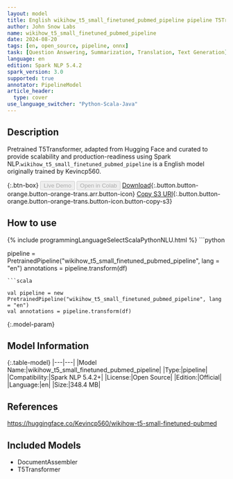 ```yaml
---
layout: model
title: English wikihow_t5_small_finetuned_pubmed_pipeline pipeline T5Transformer from Kevincp560
author: John Snow Labs
name: wikihow_t5_small_finetuned_pubmed_pipeline
date: 2024-08-20
tags: [en, open_source, pipeline, onnx]
task: [Question Answering, Summarization, Translation, Text Generation]
language: en
edition: Spark NLP 5.4.2
spark_version: 3.0
supported: true
annotator: PipelineModel
article_header:
  type: cover
use_language_switcher: "Python-Scala-Java"
---
```


## Description

Pretrained T5Transformer, adapted from Hugging Face and curated to provide scalability and production-readiness using Spark NLP.`wikihow_t5_small_finetuned_pubmed_pipeline` is a English model originally trained by Kevincp560.

{:.btn-box}
<button class="button button-orange" disabled>Live Demo</button>
<button class="button button-orange" disabled>Open in Colab</button>
[Download](https://s3.amazonaws.com/auxdata.johnsnowlabs.com/public/models/wikihow_t5_small_finetuned_pubmed_pipeline_en_5.4.2_3.0_1724145843230.zip){:.button.button-orange.button-orange-trans.arr.button-icon}
[Copy S3 URI](s3://auxdata.johnsnowlabs.com/public/models/wikihow_t5_small_finetuned_pubmed_pipeline_en_5.4.2_3.0_1724145843230.zip){:.button.button-orange.button-orange-trans.button-icon.button-copy-s3}

## How to use



<div class="tabs-box" markdown="1">
{% include programmingLanguageSelectScalaPythonNLU.html %}
```python

pipeline = PretrainedPipeline("wikihow_t5_small_finetuned_pubmed_pipeline", lang = "en")
annotations =  pipeline.transform(df)   

```
```scala

val pipeline = new PretrainedPipeline("wikihow_t5_small_finetuned_pubmed_pipeline", lang = "en")
val annotations = pipeline.transform(df)

```
</div>

{:.model-param}
## Model Information

{:.table-model}
|---|---|
|Model Name:|wikihow_t5_small_finetuned_pubmed_pipeline|
|Type:|pipeline|
|Compatibility:|Spark NLP 5.4.2+|
|License:|Open Source|
|Edition:|Official|
|Language:|en|
|Size:|348.4 MB|

## References

https://huggingface.co/Kevincp560/wikihow-t5-small-finetuned-pubmed

## Included Models

- DocumentAssembler
- T5Transformer